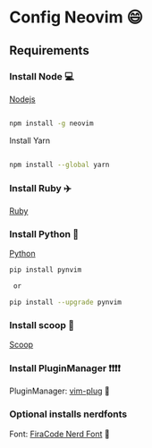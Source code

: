 # Config Neovim :smile:

## Requirements

### Install Node :computer:

[Nodejs](https://nodejs.org/es/)


```bash

npm install -g neovim

```

Install Yarn

```bash

npm install --global yarn

```
### Install Ruby :airplane:

[Ruby](https://www.ruby-lang.org/en/)

### Install Python :snake:

[Python](https://www.python.org/)

```bash
pip install pynvim

 or

pip install --upgrade pynvim
```

### Install scoop :robot:

[Scoop](https://scoop.sh/)


### Install PluginManager :exclamation::exclamation::exclamation::exclamation:

PluginManager: [vim-plug](https://github.com/junegunn/vim-plug) :muscle:

### Optional installs nerdfonts

Font: [FiraCode Nerd Font](https://www.nerdfonts.com/font-downloads) :pencil:

